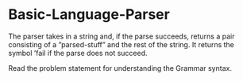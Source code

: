 # Basic-Language-Parser
The parser takes in a string and, if the parse succeeds, returns a pair consisting of a ”parsed-stuff”
and the rest of the string. It returns the symbol ’fail if the parse does not succeed.

Read the problem statement for understanding the Grammar syntax.
